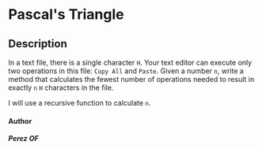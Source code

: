 # **Pascal's Triangle**

## **Description**

In a text file, there is a single character `H`. Your text editor can execute only two operations in this file: `Copy All` and `Paste`.
Given a number `n`, write a method that calculates the fewest number of operations needed to result in exactly `n` `H` characters in the file.

I will use a recursive function to calculate `n`.

####	**Author**
***Perez OF***
